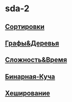 # sda-2

## [Сортировки](./Сортировки/Сортировки.md)
## [Графы&Деревья](./Графы&Деревья/Графы&Деревья.md)
## [Сложность&Время](./Сложность&Время/Сложность&Время.md)
## [Бинарная-Куча](./Бинарная-Куча/Бинарная-Куча.md)
## [Хеширование](./Хеширование/Хеширование.md)